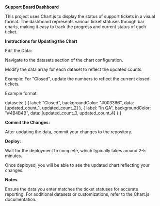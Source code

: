 **Support Board Dashboard**

This project uses Chart.js to display the status of support tickets in a visual format. The dashboard represents various ticket statuses through bar charts, making it easy to track the progress and current status of each ticket.

**Instructions for Updating the Chart**

Edit the Data:

   Navigate to the datasets section of the chart configuration.

   Modify the data array for each dataset to reflect the updated counts.

   Example: For "Closed", update the numbers to reflect the current closed tickets.

Example format:

datasets: [
  {
    label: "Closed",
    backgroundColor: "#003366",
    data: [updated_count_1, updated_count_2]
  },
  {
    label: "In QA",
    backgroundColor: "#4B4B4B",
    data: [updated_count_3, updated_count_4]
  }
]

**Commit the Changes:**

After updating the data, commit your changes to the repository.

**Deploy:**

Wait for the deployment to complete, which typically takes around 2-5 minutes.

Once deployed, you will be able to see the updated chart reflecting your changes.

**Notes**

Ensure the data you enter matches the ticket statuses for accurate reporting.
For additional datasets or customizations, refer to the Chart.js documentation.
